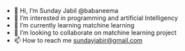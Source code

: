 - 👋 Hi, I’m Sunday Jabil @babaneema
- 👀 I’m interested in programming and artificial Intelligency
- 🌱 I’m currently learning matchine learning
- 💞️ I’m looking to collaborate on matchine learning project
- 📫 How to reach me sundayjabir@gmail.com

<!---
babaneema/babaneema is a ✨ special ✨ repository because its `README.md` (this file) appears on your GitHub profile.
You can click the Preview link to take a look at your changes.
--->
